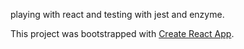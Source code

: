 playing with react and testing with jest and enzyme.

This project was bootstrapped with [Create React App](https://github.com/facebookincubator/create-react-app).
